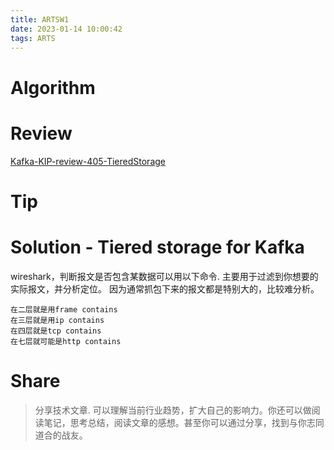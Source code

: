 ```yaml
---
title: ARTSW1
date: 2023-01-14 10:00:42
tags: ARTS
---
```


# Algorithm


# Review
[Kafka-KIP-review-405-TieredStorage](./Kafka-KIP-review-405-TieredStorage.md)


# Tip


# Solution - Tiered storage for Kafka

wireshark，判断报文是否包含某数据可以用以下命令. 主要用于过滤到你想要的实际报文，并分析定位。 因为通常抓包下来的报文都是特别大的，比较难分析。
``` 
在二层就是用frame contains
在三层就是用ip contains
在四层就是tcp contains
在七层就可能是http contains
```


# Share
> 分享技术文章. 可以理解当前行业趋势，扩大自己的影响力。你还可以做阅读笔记，思考总结，阅读文章的感想。甚至你可以通过分享，找到与你志同道合的战友。



